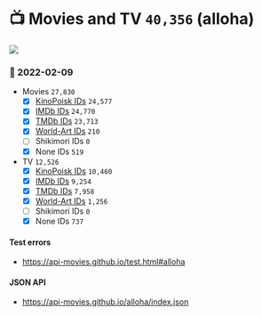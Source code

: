 # :tv: Movies and TV `40,356` (alloha)

<a href="https://API-Movies.github.io"><img src="https://API-Movies.github.io/banner.png?cache"></a>

### :date: 2022-02-09
- Movies `27,830`
  - [x] <a href="https://API-Movies.github.io/alloha/movie_kinopoisk_ids.json">KinoPoisk IDs</a> `24,577`
  - [x] <a href="https://API-Movies.github.io/alloha/movie_imdb_ids.json">IMDb IDs</a> `24,770`
  - [x] <a href="https://API-Movies.github.io/alloha/movie_tmdb_ids.json">TMDb IDs</a> `23,713`
  - [x] <a href="https://API-Movies.github.io/alloha/movie_world_art_ids.json">World-Art IDs</a> `210`
  - [ ] Shikimori IDs `0`
  - [x] None IDs `519`
- TV `12,526`
  - [x] <a href="https://API-Movies.github.io/alloha/tv_kinopoisk_ids.json">KinoPoisk IDs</a> `10,460`
  - [x] <a href="https://API-Movies.github.io/alloha/tv_imdb_ids.json">IMDb IDs</a> `9,254`
  - [x] <a href="https://API-Movies.github.io/alloha/tv_tmdb_ids.json">TMDb IDs</a> `7,958`
  - [x] <a href="https://API-Movies.github.io/alloha/tv_world_art_ids.json">World-Art IDs</a> `1,256`
  - [ ] Shikimori IDs `0`
  - [x] None IDs `737`
#### Test errors
- <a href='https://api-movies.github.io/test.html#alloha'>https://api-movies.github.io/test.html#alloha</a>
#### JSON API
- <a href='https://api-movies.github.io/alloha/index.json'>https://api-movies.github.io/alloha/index.json</a>
